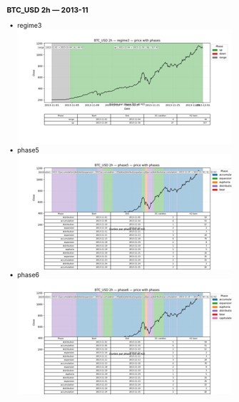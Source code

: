 ### BTC_USD 2h — 2013-11

- regime3
![BTC_USD_2h_regime3_2013-11_phase_price.png](outputs/fourier/phase_monthly/BTC_USD/2h/2013/2013-11/BTC_USD_2h_regime3_2013-11_phase_price.png)
- phase5
![BTC_USD_2h_phase5_2013-11_phase_price.png](outputs/fourier/phase_monthly/BTC_USD/2h/2013/2013-11/BTC_USD_2h_phase5_2013-11_phase_price.png)
- phase6
![BTC_USD_2h_phase6_2013-11_phase_price.png](outputs/fourier/phase_monthly/BTC_USD/2h/2013/2013-11/BTC_USD_2h_phase6_2013-11_phase_price.png)